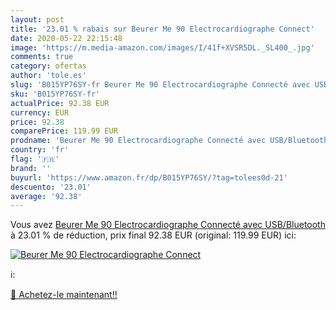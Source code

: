 ```yaml
---
layout: post
title: '23.01 % rabais sur Beurer Me 90 Electrocardiographe Connect'
date: 2020-05-22 22:15:48
image: 'https://m.media-amazon.com/images/I/41f+XVSR5DL._SL400_.jpg'
comments: true
category: ofertas
author: 'tole.es'
slug: 'B015YP76SY-fr Beurer Me 90 Electrocardiographe Connecté avec USB/Bluetooth'
sku: 'B015YP76SY-fr'
actualPrice: 92.38 EUR
currency: EUR
price: 92.38
comparePrice: 119.99 EUR
prodname: 'Beurer Me 90 Electrocardiographe Connecté avec USB/Bluetooth'
country: 'fr'
flag: '🇫🇷'
brand: ''
buyurl: 'https://www.amazon.fr/dp/B015YP76SY/?tag=tolees0d-21'
descuento: '23.01'
average: '92.38'
---
```


Vous avez [Beurer Me 90 Electrocardiographe Connecté avec USB/Bluetooth](https://www.amazon.fr/dp/B015YP76SY/?tag=tolees0d-21)  à  23.01 % de réduction, prix final  92.38 EUR (original: 119.99 EUR) ici:

[![Beurer Me 90 Electrocardiographe Connect](https://m.media-amazon.com/images/I/41f+XVSR5DL._SL400_.jpg)](https://www.amazon.fr/dp/B015YP76SY/?tag=tolees0d-21)

ℹ️:


[🛒 Achetez-le maintenant!!](https://www.amazon.fr/dp/B015YP76SY/?tag=tolees0d-21)
